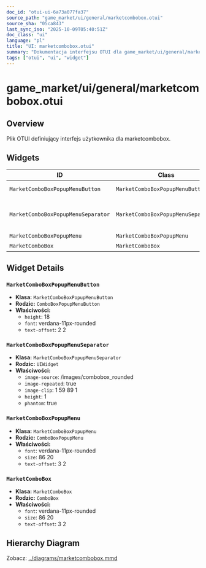 ```yaml
---
doc_id: "otui-ui-6a73a077fa37"
source_path: "game_market/ui/general/marketcombobox.otui"
source_sha: "05ca843"
last_sync_iso: "2025-10-09T05:40:51Z"
doc_class: "ui"
language: "pl"
title: "UI: marketcombobox.otui"
summary: "Dokumentacja interfejsu OTUI dla game_market/ui/general/marketcombobox.otui"
tags: ["otui", "ui", "widget"]
---
```


# game_market/ui/general/marketcombobox.otui

## Overview

Plik OTUI definiujący interfejs użytkownika dla marketcombobox.

## Widgets

| ID | Class | Parent | Key Properties |
|----|-------|--------|----------------|
| `MarketComboBoxPopupMenuButton` | `MarketComboBoxPopupMenuButton` | `ComboBoxPopupMenuButton` | height=18, font=verdana-11px-rounded, text-offset=2 2 |
| `MarketComboBoxPopupMenuSeparator` | `MarketComboBoxPopupMenuSeparator` | `UIWidget` | image-source=/images/combobox_rounded, image-repeated=true, image-clip=1 59 89 1 |
| `MarketComboBoxPopupMenu` | `MarketComboBoxPopupMenu` | `ComboBoxPopupMenu` | size=86 20 |
| `MarketComboBox` | `MarketComboBox` | `ComboBox` | size=86 20 |

## Widget Details

### `MarketComboBoxPopupMenuButton`

- **Klasa:** `MarketComboBoxPopupMenuButton`
- **Rodzic:** `ComboBoxPopupMenuButton`
- **Właściwości:**
  - `height`: 18
  - `font`: verdana-11px-rounded
  - `text-offset`: 2 2

### `MarketComboBoxPopupMenuSeparator`

- **Klasa:** `MarketComboBoxPopupMenuSeparator`
- **Rodzic:** `UIWidget`
- **Właściwości:**
  - `image-source`: /images/combobox_rounded
  - `image-repeated`: true
  - `image-clip`: 1 59 89 1
  - `height`: 1
  - `phantom`: true

### `MarketComboBoxPopupMenu`

- **Klasa:** `MarketComboBoxPopupMenu`
- **Rodzic:** `ComboBoxPopupMenu`
- **Właściwości:**
  - `font`: verdana-11px-rounded
  - `size`: 86 20
  - `text-offset`: 3 2

### `MarketComboBox`

- **Klasa:** `MarketComboBox`
- **Rodzic:** `ComboBox`
- **Właściwości:**
  - `font`: verdana-11px-rounded
  - `size`: 86 20
  - `text-offset`: 3 2

## Hierarchy Diagram

Zobacz: [../diagrams/marketcombobox.mmd](../diagrams/marketcombobox.mmd)
